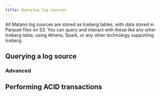 ```yaml
---
title: Querying log sources
---
```


All Matano log sources are stored as Iceberg tables, with data stored in Parquet files on S3. You can query and interact with these like any other Iceberg table, using Athena, Spark, or any other technology supporting Iceberg.

## Querying a log source


### Advanced
## Performing ACID transactions
